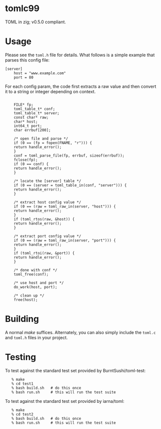 # tomlc99
TOML in zig; v0.5.0 compliant.


# Usage

Please see the `toml.h` file for details. What follows is a simple example that
parses this config file:

```
[server]
    host = "www.example.com"
    port = 80
```

For each config param, the code first extracts a raw value and then
convert it to a string or integer depending on context.

```

    FILE* fp;
    toml_table_t* conf;
    toml_table_t* server;
    const char* raw;
    char* host;
    int64_t port;
    char errbuf[200];

    /* open file and parse */
    if (0 == (fp = fopen(FNAME, "r"))) {
	return handle_error();
    }
    conf = toml_parse_file(fp, errbuf, sizeof(errbuf));
    fclose(fp);
    if (0 == conf) {
	return handle_error();
    }

    /* locate the [server] table */
    if (0 == (server = toml_table_in(conf, "server"))) {
	return handle_error();
    }

    /* extract host config value */
    if (0 == (raw = toml_raw_in(server, "host"))) {
	return handle_error();
    }
    if (toml_rtos(raw, &host)) {
	return handle_error();
    }

    /* extract port config value */
    if (0 == (raw = toml_raw_in(server, "port"))) {
	return handle_error();
    }
    if (toml_rtoi(raw, &port)) {
	return handle_error();
    }

    /* done with conf */
    toml_free(conf);

    /* use host and port */
    do_work(host, port);

    /* clean up */
    free(host);
```


# Building

A normal *make* suffices. Alternately, you can also simply include the
`toml.c` and `toml.h` files in your project.

# Testing

To test against the standard test set provided by BurntSushi/toml-test:

```
   % make
   % cd test1
   % bash build.sh   # do this once
   % bash run.sh     # this will run the test suite
```


To test against the standard test set provided by iarna/toml:

```
   % make
   % cd test2
   % bash build.sh   # do this once
   % bash run.sh     # this will run the test suite
```
